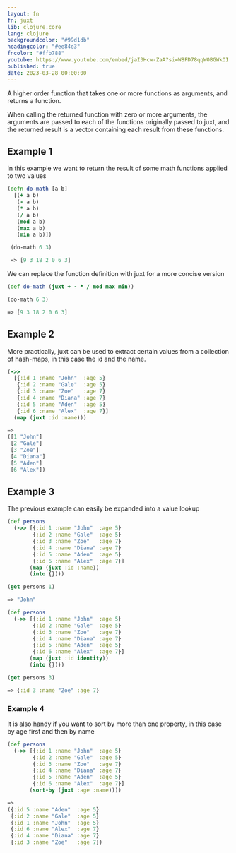 ```yaml
---
layout: fn
fn: juxt
lib: clojure.core
lang: clojure
backgroundcolor: "#99d1db"
headingcolor: "#ee84e3"
fncolor: "#ffb788"
youtube: https://www.youtube.com/embed/jaI3Hcw-ZaA?si=W8FD78qqWOBGWkOI
published: true
date: 2023-03-28 00:00:00
---
```



A higher order function that takes one or more functions as arguments, and returns a function.

When calling the returned function with zero or more arguments, the arguments are passed to each of the functions originally passed to juxt, and the returned result is a vector containing each result from these functions.

## Example 1

In this example we want to return the result of some math functions applied to two values

```clojure
(defn do-math [a b]
  [(+ a b)
   (- a b)
   (* a b)
   (/ a b)
   (mod a b)
   (max a b)
   (min a b)])

 (do-math 6 3)

 => [9 3 18 2 0 6 3]
```

We can replace the function definition with juxt for a more concise version

```clojure
(def do-math (juxt + - * / mod max min))

(do-math 6 3)

=> [9 3 18 2 0 6 3]
```

## Example 2

More practically, juxt can be used to extract certain values from a collection of hash-maps, in this case the id and the name.

```clojure
(->>
  [{:id 1 :name "John"  :age 5}
   {:id 2 :name "Gale"  :age 5}
   {:id 3 :name "Zoe"   :age 7}
   {:id 4 :name "Diana" :age 7}
   {:id 5 :name "Aden"  :age 5}
   {:id 6 :name "Alex"  :age 7}]
  (map (juxt :id :name)))

=>
([1 "John"]
 [2 "Gale"]
 [3 "Zoe"]
 [4 "Diana"]
 [5 "Aden"]
 [6 "Alex"])
```

## Example 3

The previous example can easily be expanded into a value lookup

```clojure
(def persons
  (->> [{:id 1 :name "John"  :age 5}
        {:id 2 :name "Gale"  :age 5}
        {:id 3 :name "Zoe"   :age 7}
        {:id 4 :name "Diana" :age 7}
        {:id 5 :name "Aden"  :age 5}
        {:id 6 :name "Alex"  :age 7}]
       (map (juxt :id :name))
       (into {})))

(get persons 1)

=> "John"

(def persons
  (->> [{:id 1 :name "John"  :age 5}
        {:id 2 :name "Gale"  :age 5}
        {:id 3 :name "Zoe"   :age 7}
        {:id 4 :name "Diana" :age 7}
        {:id 5 :name "Aden"  :age 5}
        {:id 6 :name "Alex"  :age 7}]
       (map (juxt :id identity))
       (into {})))

(get persons 3)

=> {:id 3 :name "Zoe" :age 7}
```

### Example 4

It is also handy if you want to sort by more than one property, in this case by age first and then by name

```clojure
(def persons
  (->> [{:id 1 :name "John"  :age 5}
        {:id 2 :name "Gale"  :age 5}
        {:id 3 :name "Zoe"   :age 7}
        {:id 4 :name "Diana" :age 7}
        {:id 5 :name "Aden"  :age 5}
        {:id 6 :name "Alex"  :age 7}]
       (sort-by (juxt :age :name))))

=>
({:id 5 :name "Aden"  :age 5}
 {:id 2 :name "Gale"  :age 5}
 {:id 1 :name "John"  :age 5}
 {:id 6 :name "Alex"  :age 7}
 {:id 4 :name "Diana" :age 7}
 {:id 3 :name "Zoe"   :age 7})
```
